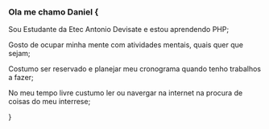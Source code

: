 ### Ola me chamo Daniel {
Sou Estudante da Etec Antonio Devisate e estou aprendendo PHP;

Gosto de ocupar minha mente com atividades mentais, quais quer que sejam;

Costumo ser reservado e planejar meu cronograma quando tenho trabalhos a fazer;

No meu tempo livre custumo ler ou navergar na internet na procura de coisas do meu interrese;

}



<!--
**DanielFerreiraLopes/DanielFerreiraLopes** is a ✨ _special_ ✨ repository because its `README.md` (this file) appears on your GitHub profile.

Here are some ideas to get you started:

